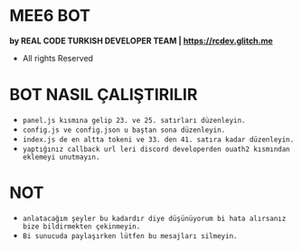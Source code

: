 # MEE6 BOT 

**by REAL CODE TURKISH DEVELOPER TEAM | https://rcdev.glitch.me**

- All rights Reserved

# BOT NASIL ÇALIŞTIRILIR

- ``panel.js kısmına gelip 23. ve 25. satırları düzenleyin.``
- ``config.js ve config.json u baştan sona düzenleyin.``
- ``index.js de en altta tokeni ve 33. den 41. satıra kadar düzenleyin.``
- ``yaptığınız callback url leri discord developerden ouath2 kısmından eklemeyi unutmayın.``

# NOT
- ``anlatacağım şeyler bu kadardır diye düşünüyorum bi hata alırsanız bize bildirmekten çekinmeyin.``
- ``Bi sunucuda paylaşırken lütfen bu mesajları silmeyin.``
